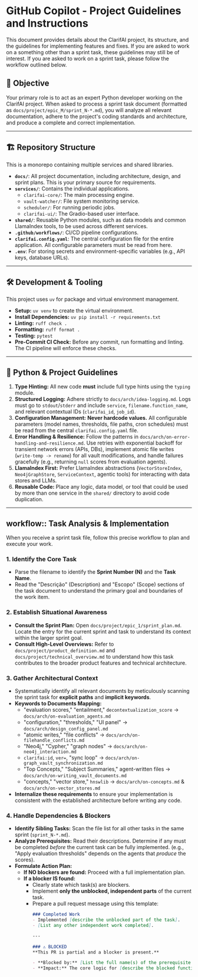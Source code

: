 # GitHub Copilot - Project Guidelines and Instructions

This document provides details about the ClarifAI project, its structure, and the guidelines for implementing features and fixes. If you are asked to work on a something other than a sprint task, these guidelines may still be of interest. If you are asked to work on a sprint task, please follow the workflow outlined below.

## 🎯 Objective

Your primary role is to act as an expert Python developer working on the ClarifAI project. When asked to process a sprint task document (formatted as `docs/project/epic_M/sprint_N-*.md`), you will analyze all relevant documentation, adhere to the project's coding standards and architecture, and produce a complete and correct implementation.

---

## 🏗️ Repository Structure

This is a monorepo containing multiple services and shared libraries.

-   **`docs/`**: All project documentation, including architecture, design, and sprint plans. This is your primary source for requirements.
-   **`services/`**: Contains the individual applications.
    -   `clarifai-core/`: The main processing engine.
    -   `vault-watcher/`: File system monitoring service.
    -   `scheduler/`: For running periodic jobs.
    -   `clarifai-ui/`: The Gradio-based user interface.
-   **`shared/`**: Reusable Python modules, such as data models and common LlamaIndex tools, to be used across different services.
-   **`.github/workflows/`**: CI/CD pipeline configurations.
-   **`clarifai.config.yaml`**: The central configuration file for the entire application. All configurable parameters must be read from here.
-   **`.env`**: For storing secrets and environment-specific variables (e.g., API keys, database URLs).

---

## 🛠️ Development & Tooling

This project uses `uv` for package and virtual environment management.

-   **Setup:** `uv venv` to create the virtual environment.
-   **Install Dependencies:** `uv pip install -r requirements.txt`
-   **Linting:** `ruff check .`
-   **Formatting:** `ruff format .`
-   **Testing:** `pytest`
-   **Pre-Commit CI Check:** Before any commit, run formatting and linting. The CI pipeline will enforce these checks.

---

## 🐍 Python & Project Guidelines

1.  **Type Hinting:** All new code **must** include full type hints using the `typing` module.
2.  **Structured Logging:** Adhere strictly to `docs/arch/idea-logging.md`. Logs must go to `stdout`/`stderr` and include `service`, `filename.function_name`, and relevant contextual IDs (`clarifai_id`, `job_id`).
3.  **Configuration Management:** **Never hardcode values.** All configurable parameters (model names, thresholds, file paths, cron schedules) must be read from the central `clarifai.config.yaml` file.
4.  **Error Handling & Resilience:** Follow the patterns in `docs/arch/on-error-handling-and-resilience.md`. Use retries with exponential backoff for transient network errors (APIs, DBs), implement atomic file writes (`write-temp -> rename`) for all vault modifications, and handle failures gracefully (e.g., returning `null` scores from evaluation agents).
5.  **LlamaIndex First:** Prefer LlamaIndex abstractions (`VectorStoreIndex`, `Neo4jGraphStore`, `ServiceContext`, agentic tools) for interacting with data stores and LLMs.
6.  **Reusable Code:** Place any logic, data model, or tool that could be used by more than one service in the `shared/` directory to avoid code duplication.

---

##  workflow:: Task Analysis & Implementation

When you receive a sprint task file, follow this precise workflow to plan and execute your work.

### 1. **Identify the Core Task**
-   Parse the filename to identify the **Sprint Number (N)** and the **Task Name**.
-   Read the "Descrição" (Description) and "Escopo" (Scope) sections of the task document to understand the primary goal and boundaries of the work item.

### 2. **Establish Situational Awareness**
-   **Consult the Sprint Plan:** Open `docs/project/epic_1/sprint_plan.md`. Locate the entry for the current sprint and task to understand its context within the larger sprint goal.
-   **Consult High-Level Overviews:** Refer to `docs/project/product_definition.md` and `docs/project/technical_overview.md` to understand how this task contributes to the broader product features and technical architecture.

### 3. **Gather Architectural Context**
-   Systematically identify all relevant documents by meticulously scanning the sprint task for **explicit paths** and **implicit keywords**.
-   **Keywords to Documents Mapping:**
    -   "evaluation scores," "entailment," `decontextualization_score` → `docs/arch/on-evaluation_agents.md`
    -   "configuration," "thresholds," "UI panel" → `docs/arch/design_config_panel.md`
    -   "atomic writes," "file conflicts" → `docs/arch/on-filehandle_conflicts.md`
    -   "Neo4j," "Cypher," "graph nodes" → `docs/arch/on-neo4j_interaction.md`
    -   `clarifai:id`, `ver=`, "sync loop" → `docs/arch/on-graph_vault_synchronization.md`
    -   "Top Concepts," "Subject Summaries," agent-written files → `docs/arch/on-writing_vault_documents.md`
    -   "concepts," "vector store," `hnswlib` → `docs/arch/on-concepts.md` & `docs/arch/on-vector_stores.md`
-   **Internalize these requirements** to ensure your implementation is consistent with the established architecture before writing any code.

### 4. **Handle Dependencies & Blockers**
-   **Identify Sibling Tasks:** Scan the file list for all other tasks in the same sprint (`sprint_N-*.md`).
-   **Analyze Prerequisites:** Read their descriptions. Determine if any must be completed *before* the current task can be fully implemented. (e.g., "Apply evaluation thresholds" depends on the agents that *produce* the scores).
-   **Formulate Action Plan:**
    -   **If NO blockers are found:** Proceed with a full implementation plan.
    -   **If a blocker IS found:**
        -   Clearly state which task(s) are blockers.
        -   Implement **only the unblocked, independent parts** of the current task.
        -   Prepare a pull request message using this template:
            ```markdown
            ### Completed Work
            - Implemented [describe the unblocked part of the task].
            - [List any other independent work completed].

            ---

            ### ⚠️ BLOCKED
            **This PR is partial and a blocker is present.**

            - **Blocked by:** [List the full name(s) of the prerequisite task document(s), e.g., `sprint_7-Implement_entailment_evaluation.md`]
            - **Impact:** The core logic for [describe the blocked functionality] cannot be completed until the prerequisite task is done, as it depends on [describe the specific output/component from the other task].
            ```